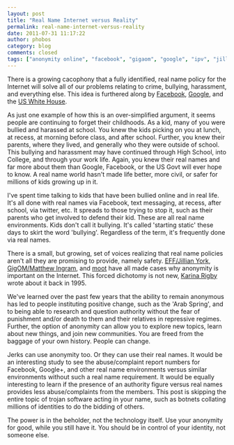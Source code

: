 ```yaml
---
layout: post
title: "Real Name Internet versus Reality"
permalink: real-name-internet-versus-reality
date: 2011-07-31 11:17:22
author: phobos
category: blog
comments: closed
tags: ["anonymity online", "facebook", "gigaom", "google", "ipv", "jillian york", "karina rigby", "pseudonymity", "real name policies"]
---
```


There is a growing cacophony that a fully identified, real name policy for the Internet will solve all of our problems relating to crime, bullying, harassment, and everything else. This idea is furthered along by [Facebook](http://www.huffingtonpost.com/2011/07/27/randi-zuckerberg-anonymity-online_n_910892.html), [Google](http://www.huffingtonpost.com/2010/08/10/eric-schmidt-privacy-stan_n_677224.html), and the [US White House](http://www.whitehouse.gov/blog/2010/06/25/national-strategy-trusted-identities-cyberspace).

As just one example of how this is an over-simplified argument, it seems people are continuing to forget their childhoods. As a kid, many of you were bullied and harassed at school. You knew the kids picking on you at lunch, at recess, at morning before class, and after school. Further, you knew their parents, where they lived, and generally who they were outside of school. This bullying and harassment may have continued through High School, into College, and through your work life. Again, you knew their real names and far more about them than Google, Facebook, or the US Govt will ever hope to know. A real name world hasn't made life better, more civil, or safer for millions of kids growing up in it.

I've spent time talking to kids that have been bullied online and in real life. It's all done with real names via Facebook, text messaging, at recess, after school, via twitter, etc. It spreads to those trying to stop it, such as their parents who get involved to defend their kid. These are all real name environments. Kids don't call it bullying. It's called 'starting static' these days to skirt the word 'bullying'. Regardless of the term, it's frequently done via real names.

There is a small, but growing, set of voices realizing that real name policies aren't all they are promising to provide, namely safety. [EFF/Jillian York](https://www.eff.org/deeplinks/2011/07/case-pseudonyms), [GigOM/Matthew Ingram](http://gigaom.com/2011/07/25/google-and-the-loss-of-online-anonymity/), and [moot](https://www.networkworld.com/community/blog/4chan-founder-moot-anonymity-authenticity-zuc) have all made cases why anonymity is important on the Internet. This forced dichotomy is not new, [Karina Rigby](http://swissnet.ai.mit.edu/6095/student-papers/fall95-papers/rigby-anonymity.html) wrote about it back in 1995.

We've learned over the past few years that the ability to remain anonymous has led to people instituting positive change, such as the 'Arab Spring', and to being able to research and question authority without the fear of punishment and/or death to them and their relatives in repressive regimes. Further, the option of anonymity can allow you to explore new topics, learn about new things, and join new communities. You are freed from the baggage of your own history. People can change.

Jerks can use anonymity too. Or they can use their real names. It would be an interesting study to see the abuse/complaint report numbers for Facebook, Google+, and other real name environments versus similar environments without such a real name requirement. It would be equally interesting to learn if the presence of an authority figure versus real names provides less abuse/complaints from the members. This post is skipping the entire topic of trojan software acting in your name, such as botnets collating millions of identities to do the bidding of others.

The power is in the beholder, not the technology itself. Use your anonymity for good, while you still have it. You should be in control of your identity, not someone else.
